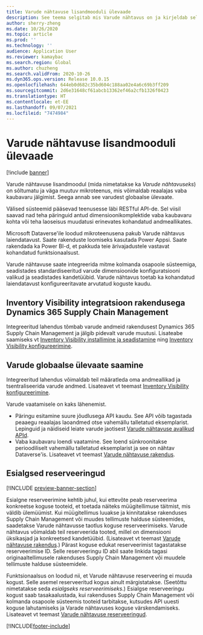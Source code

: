 ```yaml
---
title: Varude nähtavuse lisandmooduli ülevaade
description: See teema selgitab mis Varude nähtavus on ja kirjeldab selle funktsioone.
author: sherry-zheng
ms.date: 10/26/2020
ms.topic: article
ms.prod: ''
ms.technology: ''
audience: Application User
ms.reviewer: kamaybac
ms.search.region: Global
ms.author: chuzheng
ms.search.validFrom: 2020-10-26
ms.dyn365.ops.version: Release 10.0.15
ms.openlocfilehash: 644eb0d682c35bd604c188aa02e4a6c69b3ff209
ms.sourcegitcommit: 2d6e31648cf61abcb13362ef46a2cfb1326f0423
ms.translationtype: HT
ms.contentlocale: et-EE
ms.lasthandoff: 09/07/2021
ms.locfileid: "7474984"
---
```

# <a name="inventory-visibility-add-in-overview"></a>Varude nähtavuse lisandmooduli ülevaade

[!include [banner](../includes/banner.md)]

Varude nähtavuse lisandmoodul (mida nimetatakse ka *Varude nähtavuseks*) on sõltumatu ja väga muutuv mikroteenus, mis võimaldab reaalajas vaba kaubavaru jälgimist. Seega annab see varudest globaalse ülevaate.

Välised süsteemid pääsevad teenusesse läbi RESTful API-de. Sel viisil saavad nad teha päringuid antud dimensioonikomplektide vaba kaubavaru kohta või teha laoseisus muudatusi erinevates kohandatud andmeallikates.

Microsoft Dataverse'ile loodud mikroteenusena pakub Varude nähtavus laiendatavust. Saate rakenduste loomiseks kasutada Power Appsi. Saate rakendada ka Power BI-d, et pakkuda teie ärivajadustele vastavat kohandatud funktsionaalsust.

Varude nähtavuse saate integreerida mitme kolmanda osapoole süsteemiga, seadistades standardiseeritud varude dimensioonide konfiguratsiooni valikud ja seadistades kandetüübid. Varude nähtavus toetab ka kohandatud laiendatavust konfigureeritavate arvutatud koguste kaudu.

## <a name="inventory-visibility-integration-with-dynamics-365-supply-chain-management"></a>Inventory Visibility integratsioon rakendusega Dynamics 365 Supply Chain Management

Integreeritud lahendus tõmbab varude andmeid rakendusest Dynamics 365 Supply Chain Management ja jälgib pidevalt varude muutusi. Lisateabe saamiseks vt [Inventory Visibility installimine ja seadistamine](inventory-visibility-setup.md) ning [Inventory Visibility konfigureerimine](inventory-visibility-configuration.md).

## <a name="get-a-global-view-of-inventory"></a>Varude globaalse ülevaate saamine

Integreeritud lahendus võimaldab teil määratleda oma andmeallikad ja tsentraliseerida varude andmed. Lisateavet vt teemast [Inventory Visibility konfigureerimine](inventory-visibility-configuration.md).

Varude vaatamisele on kaks lähenemist.

- Päringu esitamine suure jõudlusega API kaudu. See API võib tagastada peaaegu reaalajas laoandmed otse vahemällu talletatud eksemplarist. Lepinguid ja näidiseid leiate varude jaotisest [Varude nähtavuse avalikud APId](inventory-visibility-api.md).
- Vaba kaubavaru loendi vaatamine. See loend sünkroonitakse perioodiliselt vahemällu talletatud eksemplarist ja see on nähtav Dataverse'is. Lisateavet vt teemast [Varude nähtavuse rakendus](inventory-visibility-power-platform.md).

## <a name="soft-reservations"></a>Esialgsed reserveeringud

[!INCLUDE [preview-banner-section](../../includes/preview-banner-section.md)]

Esialgne reserveerimine kehtib juhul, kui ettevõte peab reserveerima konkreetse koguse tooteid, et toetada näiteks müügitellimuse täitmist, mis väldib ülemüümist. Kui müügitellimus luuakse ja kinnitatakse rakenduses Supply Chain Management või muudes tellimuste halduse süsteemides, saadetakse Varude nähtavusse taotlus koguse reserveerimiseks. Varude nähtavus võimaldab teil reserveerida tooted, millel on dimensiooni üksikasjad ja konkreetsed kandetüübid. (Lisateavet vt teemast [Varude nähtavuse rakendus](inventory-visibility-power-platform.md).) Pärast koguse edukat reserveerimist tagastatakse reserveerimise ID. Selle reserveeringu ID abil saate linkida tagasi originaaltellimusele rakenduses Supply Chain Management või muudele tellimuste halduse süsteemidele.

Funktsionaalsus on loodud nii, et Varude nähtavuse reserveering ei muuda kogust. Selle asemel reserveeritud kogus ainult märgistatakse. (Seetõttu nimetatakse seda *esialgseks reserveerimiseks*.) Esialgse reserveeringu kogust saab tasakaalustada, kui rakenduses Supply Chain Management või kolmanda osapoole süsteemis tooteid tarbitakse, kutsudes API uuesti koguse lahutamiseks ja Varade nähtavuses koguse värskendamiseks. Lisateavet vt teemast [Varude nähtavuse reserveeringud](inventory-visibility-reservations.md).

[!INCLUDE[footer-include](../../includes/footer-banner.md)]
